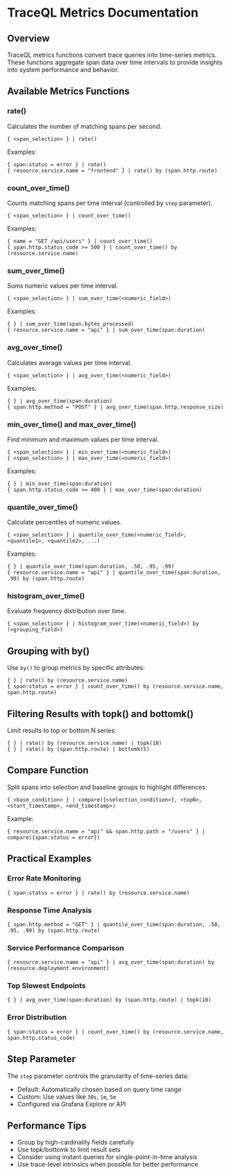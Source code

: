 # TraceQL Metrics Documentation

## Overview
TraceQL metrics functions convert trace queries into time-series metrics. These functions aggregate span data over time intervals to provide insights into system performance and behavior.

## Available Metrics Functions

### rate()
Calculates the number of matching spans per second.
```
{ <span_selection> } | rate()
```

Examples:
```
{ span:status = error } | rate()
{ resource.service.name = "frontend" } | rate() by (span.http.route)
```

### count_over_time()
Counts matching spans per time interval (controlled by `step` parameter).
```
{ <span_selection> } | count_over_time()
```

Examples:
```
{ name = "GET /api/users" } | count_over_time()
{ span.http.status_code >= 500 } | count_over_time() by (resource.service.name)
```

### sum_over_time()
Sums numeric values per time interval.
```
{ <span_selection> } | sum_over_time(<numeric_field>)
```

Examples:
```
{ } | sum_over_time(span.bytes_processed)
{ resource.service.name = "api" } | sum_over_time(span:duration)
```

### avg_over_time()
Calculates average values per time interval.
```
{ <span_selection> } | avg_over_time(<numeric_field>)
```

Examples:
```
{ } | avg_over_time(span:duration)
{ span.http.method = "POST" } | avg_over_time(span.http.response_size)
```

### min_over_time() and max_over_time()
Find minimum and maximum values per time interval.
```
{ <span_selection> } | min_over_time(<numeric_field>)
{ <span_selection> } | max_over_time(<numeric_field>)
```

Examples:
```
{ } | min_over_time(span:duration)
{ span.http.status_code >= 400 } | max_over_time(span:duration)
```

### quantile_over_time()
Calculate percentiles of numeric values.
```
{ <span_selection> } | quantile_over_time(<numeric_field>, <quantile1>, <quantile2>, ...)
```

Examples:
```
{ } | quantile_over_time(span:duration, .50, .95, .99)
{ resource.service.name = "api" } | quantile_over_time(span:duration, .99) by (span.http.route)
```

### histogram_over_time()
Evaluate frequency distribution over time.
```
{ <span_selection> } | histogram_over_time(<numeric_field>) by (<grouping_field>)
```

## Grouping with by()
Use `by()` to group metrics by specific attributes:
```
{ } | rate() by (resource.service.name)
{ span:status = error } | count_over_time() by (resource.service.name, span.http.route)
```

## Filtering Results with topk() and bottomk()
Limit results to top or bottom N series:
```
{ } | rate() by (resource.service.name) | topk(10)
{ } | rate() by (span.http.route) | bottomk(5)
```

## Compare Function
Split spans into selection and baseline groups to highlight differences:
```
{ <base_condition> } | compare({<selection_condition>}, <topN>, <start_timestamp>, <end_timestamp>)
```

Example:
```
{ resource.service.name = "api" && span.http.path = "/users" } | compare({span:status = error})
```

## Practical Examples

### Error Rate Monitoring
```
{ span:status = error } | rate() by (resource.service.name)
```

### Response Time Analysis
```
{ span.http.method = "GET" } | quantile_over_time(span:duration, .50, .95, .99) by (span.http.route)
```

### Service Performance Comparison
```
{ resource.service.name = "api" } | avg_over_time(span:duration) by (resource.deployment.environment)
```

### Top Slowest Endpoints
```
{ } | avg_over_time(span:duration) by (span.http.route) | topk(10)
```

### Error Distribution
```
{ span:status = error } | count_over_time() by (resource.service.name, span.http.status_code)
```

## Step Parameter
The `step` parameter controls the granularity of time-series data:
- Default: Automatically chosen based on query time range
- Custom: Use values like `30s`, `1m`, `5m`
- Configured via Grafana Explore or API

## Performance Tips
- Group by high-cardinality fields carefully
- Use topk/bottomk to limit result sets
- Consider using instant queries for single-point-in-time analysis
- Use trace-level intrinsics when possible for better performance